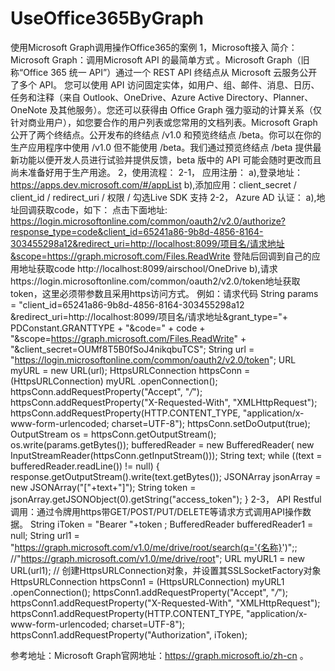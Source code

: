 # UseOffice365ByGraph
使用Microsoft Graph调用操作Office365的案例
1，Microsoft接入
   简介：Microsoft Graph：调用Microsoft API 的最简单方式 。Microsoft Graph（旧称“Office 365 统一 API”）通过一个 REST API 终结点从 Microsoft 云服务公开了多个 API。
您可以使用 API 访问固定实体，如用户、组、邮件、消息、日历、任务和注释（来自 Outlook、OneDrive、Azure Active Directory、Planner、OneNote 及其他服务）。您还可以获得由 Office Graph 强力驱动的计算关系（仅针对商业用户），如您要合作的用户列表或您常用的文档列表。Microsoft Graph 公开了两个终结点。公开发布的终结点 /v1.0 和预览终结点 /beta。你可以在你的生产应用程序中使用 /v1.0 但不能使用 /beta。我们通过预览终结点 /beta 提供最新功能以便开发人员进行试验并提供反馈，beta 版中的 API 可能会随时更改而且尚未准备好用于生产用途。
2，使用流程：
2-1，	应用注册：
a),登录地址：https://apps.dev.microsoft.com/#/appList
b),添加应用：client_secret / client_id / redirect_uri / 权限 /  勾选Live SDK 支持 
2-2，	Azure AD 认证：
a),地址回调获取code，如下：
点击下面地址: 
https://login.microsoftonline.com/common/oauth2/v2.0/authorize?response_type=code&client_id=65241a86-9b8d-4856-8164-303455298a12&redirect_uri=http://localhost:8099/项目名/请求地址&scope=https://graph.microsoft.com/Files.ReadWrite
登陆后回调到自己的应用地址获取code
http://localhost:8099/airschool/OneDrive
b),请求https://login.microsoftonline.com/common/oauth2/v2.0/token地址获取token，这里必须带参数且采用https访问方式。
例如：请求代码
				String params = 															"client_id=65241a86-9b8d-4856-8164-303455298a12
				&redirect_uri=http://localhost:8099/项目名/请求地址&grant_type="+ PDConstant.GRANTTYPE + "&code=" + code + 								"&scope=https://graph.microsoft.com/Files.ReadWrite" + "&client_secret=OUMf8T5B0fSoJ4nikqbuTCS";
				String url = "https://login.microsoftonline.com/common/oauth2/v2.0/token";
				URL myURL = new URL(url);
				HttpsURLConnection httpsConn = (HttpsURLConnection) myURL
					.openConnection();
			httpsConn.addRequestProperty("Accept", "*/*");
			httpsConn.addRequestProperty("X-Requested-With", 										"XMLHttpRequest");
			httpsConn.addRequestProperty(HTTP.CONTENT_TYPE,
					"application/x-www-form-urlencoded; charset=UTF-8");
			httpsConn.setDoOutput(true);
			OutputStream os = httpsConn.getOutputStream();
			os.write(params.getBytes());
			bufferedReader = new BufferedReader(
					new InputStreamReader(httpsConn.getInputStream()));
			String text;
			while ((text = bufferedReader.readLine()) != null) 
			{
				response.getOutputStream().write(text.getBytes());
					JSONArray jsonArray = new JSONArray("["+text+"]");
					String token =  					                     					jsonArray.getJSONObject(0).getString("access_token");
				}
2-3，	API Restful 调用：通过令牌用https带GET/POST/PUT/DELETE等请求方式调用API操作数据。
			String iToken = "Bearer "+token ;
			BufferedReader bufferedReader1 = null;
			String url1 =  															"https://graph.microsoft.com/v1.0/me/drive/root/search(q='{名称}')";;
			//"https://graph.microsoft.com/v1.0/me/drive/root";
			URL myURL1 = new URL(url1);
			// 创建HttpsURLConnection对象，并设置其SSLSocketFactory对象
			HttpsURLConnection httpsConn1 = (HttpsURLConnection) myURL1
						.openConnection();
			httpsConn1.addRequestProperty("Accept", "*/*");
			httpsConn1.addRequestProperty("X-Requested-With", "XMLHttpRequest");
			httpsConn1.addRequestProperty(HTTP.CONTENT_TYPE,
			"application/x-www-form-urlencoded; charset=UTF-8");
				httpsConn1.addRequestProperty("Authorization", iToken);
        
参考地址：Microsoft Graph官网地址：https://graph.microsoft.io/zh-cn 。

